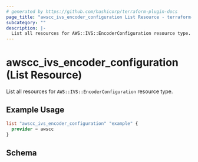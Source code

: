 ```yaml
---
# generated by https://github.com/hashicorp/terraform-plugin-docs
page_title: "awscc_ivs_encoder_configuration List Resource - terraform-provider-awscc"
subcategory: ""
description: |-
  List all resources for AWS::IVS::EncoderConfiguration resource type.
---
```


# awscc_ivs_encoder_configuration (List Resource)

List all resources for `AWS::IVS::EncoderConfiguration` resource type.

## Example Usage

```terraform
list "awscc_ivs_encoder_configuration" "example" {
  provider = awscc
}
```

<!-- schema generated by tfplugindocs -->
## Schema
